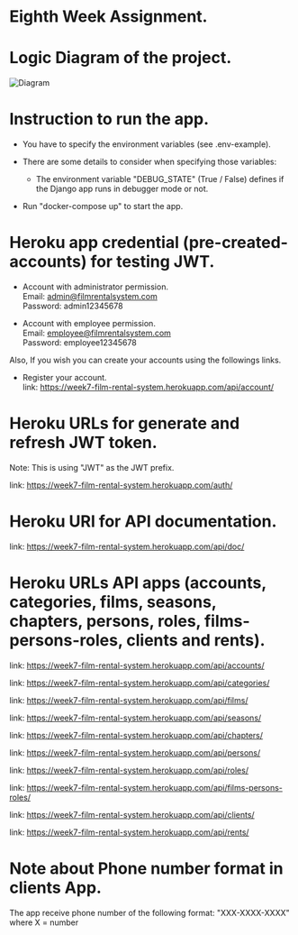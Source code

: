 #  Eighth Week Assignment.

# Logic Diagram of the project.
![Diagram](https://gitlab.com/t7501/fifth-week-assignment/-/blob/feature/django/models/img/Fifth%20Week%20Assignement%20UML.drawio.png)

# Instruction to run the app.

- You have to specify the environment variables (see .env-example).
- There are some details to consider when specifying those variables:
    - The environment variable "DEBUG_STATE" (True / False) defines if the
      Django app runs in debugger mode or not.
    
- Run "docker-compose up" to start the app. 

# Heroku app credential (pre-created-accounts) for testing JWT.
- Account with administrator permission. <br />
Email: admin@filmrentalsystem.com <br />
Password: admin12345678 

- Account with employee permission. <br />
Email: employee@filmrentalsystem.com <br />
Password: employee12345678 

Also, If you wish you can create your accounts using the followings links.<br />

- Register your account. <br />
link: https://week7-film-rental-system.herokuapp.com/api/account/


# Heroku URLs for generate and refresh JWT token.
Note: This is using "JWT" as the JWT prefix. 

link: https://week7-film-rental-system.herokuapp.com/auth/


# Heroku URl for API documentation. 
link: https://week7-film-rental-system.herokuapp.com/api/doc/

# Heroku URLs API apps (accounts, categories, films, seasons, chapters, persons, roles, films-persons-roles, clients and rents).
link: https://week7-film-rental-system.herokuapp.com/api/accounts/

link: https://week7-film-rental-system.herokuapp.com/api/categories/

link: https://week7-film-rental-system.herokuapp.com/api/films/

link: https://week7-film-rental-system.herokuapp.com/api/seasons/

link: https://week7-film-rental-system.herokuapp.com/api/chapters/

link: https://week7-film-rental-system.herokuapp.com/api/persons/

link: https://week7-film-rental-system.herokuapp.com/api/roles/

link: https://week7-film-rental-system.herokuapp.com/api/films-persons-roles/

link: https://week7-film-rental-system.herokuapp.com/api/clients/

link: https://week7-film-rental-system.herokuapp.com/api/rents/

# Note about Phone number format in clients App.
The app receive phone number of the following format: "XXX-XXXX-XXXX" 
where X = number 